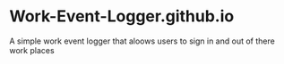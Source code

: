 # Work-Event-Logger.github.io
A simple work event logger that aloows users to sign in and out of there work places
